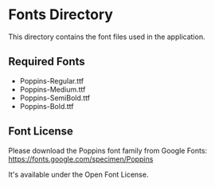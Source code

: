 # Fonts Directory

This directory contains the font files used in the application.

## Required Fonts

- Poppins-Regular.ttf
- Poppins-Medium.ttf
- Poppins-SemiBold.ttf
- Poppins-Bold.ttf

## Font License

Please download the Poppins font family from Google Fonts:
https://fonts.google.com/specimen/Poppins

It's available under the Open Font License.